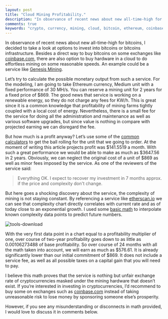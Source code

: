 ```yaml
---
layout: post
title: "Cloud Mining Profitability."
description: "In observance of recent news about new all-time-high for bitcoins, I decided to take a look at options to invest into bitcoins or bitcoins infrastructure. Minimalistic research includes overview of pricing structure and profitability of mining on one of such services."
comments: true
keywords: "crypto, currency, mining, cloud, bitcoin, ethereum, coinbase"
---
```


In observance of recent news about new all-time-high for bitcoins, I decided to take a look at options to invest into bitcoins or bitcoins infrastructure. Besides a direct way to buy bitcoins on some exchanges like [coinbase.com](https://www.coinbase.com/join/59234ac4cdaf8e0ba1f4c79f), there are also option to buy hardware in a cloud to do effortless mining on some reasonable speeds.  An example could be a service like [Genesis Mining](https://www.genesis-mining.com/a/871665).

Let’s try to calculate the possible monetary output from such a service. For the modeling, I am going to take Ethereum currency, Medium unit with a fixed performance of 30 MH/s. You can reserve a mining unit for 2 years for a fixed price of $869. The good news that service is working on a renewable energy, so they do not charge any fees for KW/h. This is great since it is a common knowledge that profitability of mining farms tightly coupled with a local cost of energy. Nevertheless, there is a small fee for the service for doing all the administration and maintenance as well as various software upgrades, but since value is nothing in compare with projected earning we can disregard the fee.

But how much is a profit anyway? Let’s use some of the [common calculators](https://www.cryptocompare.com/mining/calculator/eth) to get the ball rolling for the unit that we going to order. At the moment of writing this article projects profit was $141.5519 a month. With such a great performance we would be able to make as much as $3647.56 in 2 years. Obviously, we can neglect the original cost of a unit of $869 as well as minor fees imposed by the service. As one of the reviewers of the service said:
> Everything OK. I expect to recover my investment in 7 months approx. if the price and complexity don't change.

But here goes a shocking discovery about the service, the complexity of mining is not staying constant. By referencing a service like [etherscan.io](https://etherscan.io/chart/difficulty) we can see that complexity chart directly correlates with current rate and as of today close to an exponential growth. I used some [basic math](https://docs.google.com/spreadsheets/d/1sYy33J__XN3nFFiRvWdwc1YMM5j_6gv6WYenE299U0M/) to interpolate known complexity data points to predict future numbers.

![tools-download](http://leonov.co/assets/images/2017/05/cloud-mining-profitability/projections.png)

With the very first data point in a chart equal to a profitability multiplier of one, over course of two-year profitability goes down to as little as 0.00106273488 of base profitability. So over course of 24 months with all the math taken into account, we will earn as much as $576.61. It is already significantly lower than our initial commitment of $869. It does not include a service fee, as well as all possible taxes on a capital gain that you will need to pay.

I believe this math proves that the service is nothing but unfair exchange rate of cryptocurrencies masked under the mining hardware that doesn’t exist. If you’re interested in investing in cryptocurrencies, I’d recommend to buy some on exchanges such as [coinbase.com](https://www.coinbase.com/join/59234ac4cdaf8e0ba1f4c79f) instead of taking unreasonable risk to lose money by sponsoring someone else’s prosperity.

However, if you see any misunderstanding or disconnects in math provided, I would love to discuss it in comments below.
